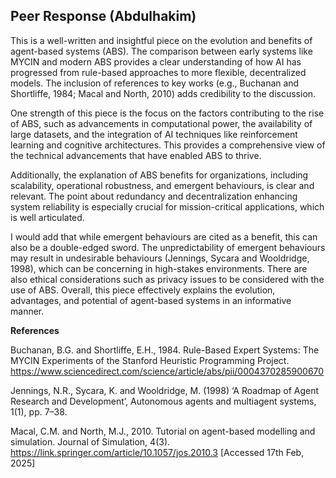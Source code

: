 ## Peer Response (Abdulhakim) 


This is a well-written and insightful piece on the evolution and benefits of agent-based systems (ABS). The comparison between early systems like MYCIN and modern ABS provides a clear understanding of how AI has progressed from rule-based approaches to more flexible, decentralized models. The inclusion of references to key works (e.g., Buchanan and Shortliffe, 1984; Macal and North, 2010) adds credibility to the discussion.

One strength of this piece is the focus on the factors contributing to the rise of ABS, such as advancements in computational power, the availability of large datasets, and the integration of AI techniques like reinforcement learning and cognitive architectures. This provides a comprehensive view of the technical advancements that have enabled ABS to thrive.

Additionally, the explanation of ABS benefits for organizations, including scalability, operational robustness, and emergent behaviours, is clear and relevant. The point about redundancy and decentralization enhancing system reliability is especially crucial for mission-critical applications, which is well articulated. 

I would add that while emergent behaviours are cited as a benefit, this can also be a double-edged sword. The unpredictability of emergent behaviours may result in undesirable behaviours (Jennings, Sycara and Wooldridge, 1998), which can be concerning in high-stakes environments. There are also ethical considerations such as privacy issues to be considered with the use of ABS. Overall, this piece effectively explains the evolution, advantages, and potential of agent-based systems in an informative manner.



**References**


Buchanan, B.G. and Shortliffe, E.H., 1984. Rule-Based Expert Systems: The MYCIN Experiments of the Stanford Heuristic Programming Project. https://www.sciencedirect.com/science/article/abs/pii/0004370285900670

Jennings, N.R., Sycara, K. and Wooldridge, M. (1998) ‘A Roadmap of Agent Research and Development’, Autonomous agents and multiagent systems, 1(1), pp. 7–38.

Macal, C.M. and North, M.J., 2010. Tutorial on agent-based modelling and simulation. Journal of Simulation, 4(3). https://link.springer.com/article/10.1057/jos.2010.3 [Accessed 17th Feb, 2025]

